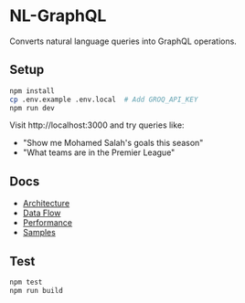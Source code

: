 # NL-GraphQL

Converts natural language queries into GraphQL operations.

## Setup

```bash
npm install
cp .env.example .env.local  # Add GROQ_API_KEY
npm run dev
```

Visit http://localhost:3000 and try queries like:
- "Show me Mohamed Salah's goals this season"
- "What teams are in the Premier League"

## Docs

- [Architecture](docs/ARCHITECTURE.md)
- [Data Flow](docs/DATA_FLOW.md)
- [Performance](docs/PERF.md)
- [Samples](docs/NLQ_SAMPLES.md)

## Test

```bash
npm test
npm run build
```